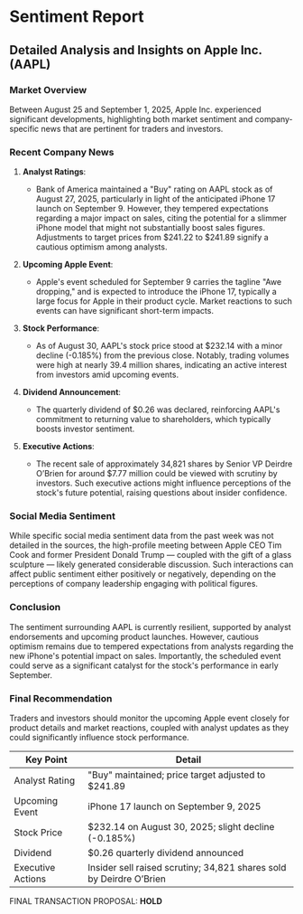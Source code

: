 # Sentiment Report

## Detailed Analysis and Insights on Apple Inc. (AAPL)

### Market Overview
Between August 25 and September 1, 2025, Apple Inc. experienced significant developments, highlighting both market sentiment and company-specific news that are pertinent for traders and investors.

### Recent Company News
1. **Analyst Ratings**:
   - Bank of America maintained a "Buy" rating on AAPL stock as of August 27, 2025, particularly in light of the anticipated iPhone 17 launch on September 9. However, they tempered expectations regarding a major impact on sales, citing the potential for a slimmer iPhone model that might not substantially boost sales figures. Adjustments to target prices from $241.22 to $241.89 signify a cautious optimism among analysts.

2. **Upcoming Apple Event**:
   - Apple's event scheduled for September 9 carries the tagline "Awe dropping," and is expected to introduce the iPhone 17, typically a large focus for Apple in their product cycle. Market reactions to such events can have significant short-term impacts.

3. **Stock Performance**:
   - As of August 30, AAPL's stock price stood at $232.14 with a minor decline (-0.185%) from the previous close. Notably, trading volumes were high at nearly 39.4 million shares, indicating an active interest from investors amid upcoming events.

4. **Dividend Announcement**:
   - The quarterly dividend of $0.26 was declared, reinforcing AAPL's commitment to returning value to shareholders, which typically boosts investor sentiment.

5. **Executive Actions**:
   - The recent sale of approximately 34,821 shares by Senior VP Deirdre O’Brien for around $7.77 million could be viewed with scrutiny by investors. Such executive actions might influence perceptions of the stock's future potential, raising questions about insider confidence.

### Social Media Sentiment
While specific social media sentiment data from the past week was not detailed in the sources, the high-profile meeting between Apple CEO Tim Cook and former President Donald Trump — coupled with the gift of a glass sculpture — likely generated considerable discussion. Such interactions can affect public sentiment either positively or negatively, depending on the perceptions of company leadership engaging with political figures.

### Conclusion
The sentiment surrounding AAPL is currently resilient, supported by analyst endorsements and upcoming product launches. However, cautious optimism remains due to tempered expectations from analysts regarding the new iPhone's potential impact on sales. Importantly, the scheduled event could serve as a significant catalyst for the stock's performance in early September.

### Final Recommendation
Traders and investors should monitor the upcoming Apple event closely for product details and market reactions, coupled with analyst updates as they could significantly influence stock performance.

| Key Point                       | Detail                                                             |
|---------------------------------|--------------------------------------------------------------------|
| Analyst Rating                  | "Buy" maintained; price target adjusted to $241.89                |
| Upcoming Event                  | iPhone 17 launch on September 9, 2025                              |
| Stock Price                     | $232.14 on August 30, 2025; slight decline (-0.185%)              |
| Dividend                         | $0.26 quarterly dividend announced                                  |
| Executive Actions               | Insider sell raised scrutiny; 34,821 shares sold by Deirdre O’Brien|

FINAL TRANSACTION PROPOSAL: **HOLD**
